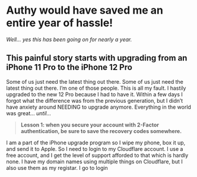 # Authy would have saved me an entire year of hassle!

*Well... yes this has been going on for nearly a year.*
## This painful story starts with upgrading from an iPhone 11 Pro to the iPhone 12 Pro

Some of us just need the latest thing out there. Some of us just need the latest thing out there.  I’m one of those people.  This is all my fault.  I hastily upgraded to the new 12 Pro because I had to have it.  Within a few days I forgot what the difference was from the previous generation, but I didn’t have anxiety around NEEDING to upgrade anymore.  Everything in the world was great… *until...*  
>**Lesson 1: when you secure your account with 2-Factor authentication, be sure to save the recovery codes somewhere.**  

I am a part of the iPhone upgrade program so I wipe my phone, box it up, and send it to Apple.  So I need to login to my Cloudflare account.  I use a free account, and I get the level of support afforded to that which is hardly none.  I have my domain names using multiple things on Cloudflare, but I also use them as my registar.  I go to login